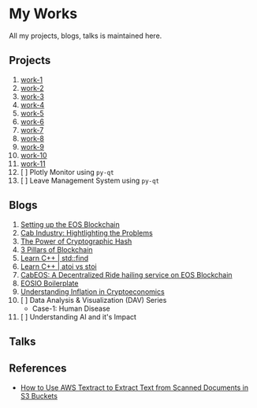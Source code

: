 # My Works
All my projects, blogs, talks is maintained here.

## Projects
1. [work-1](https://github.com/abhi3700/work-1)
1. [work-2](https://github.com/abhi3700/work-2)
1. [work-3](https://github.com/abhi3700/work-3)
1. [work-4](https://github.com/abhi3700/work-4)
1. [work-5](https://github.com/abhi3700/work-5)
1. [work-6](https://github.com/abhi3700/work-6)
1. [work-7](https://github.com/abhi3700/work-7)
1. [work-8](https://github.com/abhi3700/work-8)
1. [work-9](https://github.com/abhi3700/work-9)
1. [work-10](https://github.com/abhi3700/work-10)
1. [work-11](https://github.com/abhi3700/work-11)
1. [ ] Plotly Monitor using `py-qt`
1. [ ] Leave Management System using `py-qt`

## Blogs
1. [Setting up the EOS Blockchain](https://medium.com/coinmonks/setting-up-the-eos-blockchain-5cd98f99eb84)
1. [Cab Industry: Hightlighting the Problems](https://medium.com/@abhi3700/cab-industry-hightlighting-the-problems-6dc76ae9919b)
1. [The Power of Cryptographic Hash](https://medium.com/@abhi3700/the-power-of-cryptographic-hash-6f6b3c1c34d7)
1. [3 Pillars of Blockchain](https://medium.com/coinmonks/3-pillars-of-blockchain-dd2ce976d1cd)
1. [Learn C++ | std::find](https://medium.com/@abhi3700/learn-c-std-find-770654e4c32d)
1. [Learn C++ | atoi vs stoi](https://medium.com/@abhi3700/learn-c-atoi-vs-stoi-f82bb0948f7e)
1. [CabEOS: A Decentralized Ride hailing service on EOS Blockchain](https://medium.com/@abhi3700/cabeos-f9ead531332b)
1. [EOSIO Boilerplate](https://medium.com/@abhi3700/eosio-boilerplate-ebbccf843d29)
1. [Understanding Inflation in Cryptoeconomics](https://medium.com/coinmonks/understanding-inflation-in-cryptoeconomics-163162f4107e)
1. [ ] Data Analysis & Visualization (DAV) Series
    - Case-1: Human Disease
1. [ ] Understanding AI and it's Impact

## Talks


## References
* [How to Use AWS Textract to Extract Text from Scanned Documents in S3 Buckets](https://hackernoon.com/how-to-use-aws-textract-to-extract-text-from-scanned-documents-in-s3-buckets-5f85e8ba0a37)
